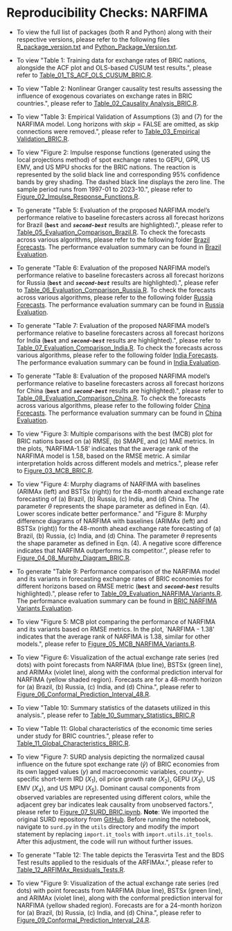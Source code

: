 # Reproducibility Checks: NARFIMA

* To view the full list of packages (both R and Python) along with their respective versions, please refer to the following files [R_package_version.txt](https://github.com/mad-stat/NARFIMA/blob/main/R_package_version.txt) and [Python_Package_Version.txt](https://github.com/mad-stat/NARFIMA/blob/main/Python_Package_Version.txt).

* To view "Table 1: Training data for exchange rates of BRIC nations, alongside the ACF plot and OLS-based CUSUM test results.", please refer to [Table_01_TS_ACF_OLS_CUSUM_BRIC.R](https://github.com/mad-stat/NARFIMA/blob/main/Table_01_TS_ACF_OLS_CUSUM_BRIC.R).

* To view "Table 2: Nonlinear Granger causality test results assessing the influence of exogenous covariates on exchange rates in BRIC countries.", please refer to [Table_02_Causality Analysis_BRIC.R](https://github.com/mad-stat/NARFIMA/blob/main/Table_02_Causality_Analysis_BRIC.R).

* To view "Table 3: Empirical Validation of Assumptions (3) and (7) for the NARFIMA model. Long horizons with $skip = \text{FALSE}$ are omitted, as skip connections were removed.", please refer to [Table_03_Empirical Validation_BRIC.R](https://github.com/mad-stat/NARFIMA/blob/main/Table_03_Empirical_Validation_BRIC.R).

* To view "Figure 2: Impulse response functions (generated using the local projections method) of spot exchange rates to GEPU, GPR, US EMV, and US MPU shocks for the BRIC nations. The reaction is represented by the solid black line and corresponding 95% confidence bands by grey shading. The dashed black line displays the zero line. The sample period runs from 1997-01 to 2023-10.", please refer to [Figure_02_Impulse_Response_Functions.R](https://github.com/mad-stat/NARFIMA/blob/main/Figure_02_Impulse_Response_Functions.R).

* To generate "Table 5: Evaluation of the proposed NARFIMA model’s performance relative to baseline forecasters across all forecast horizons for Brazil (**`best`** and ***`second-best`*** results are highlighted).", please refer to [Table_05_Evaluation_Comparison_Brazil.R](https://github.com/mad-stat/NARFIMA/blob/main/Table_05_Evaluation_Comparison_Brazil.R). To check the forecasts across various algorithms, please refer to the following folder [Brazil Forecasts](https://github.com/mad-stat/NARFIMA/tree/main/Dataset/Dataset_Model_Forecasts/Brazil). The performance evaluation summary can be found in [Brazil Evaluation](https://github.com/mad-stat/NARFIMA/blob/main/Dataset/Dataset_Model_Evaluation/Brazil%20Evaluation.xlsx).

* To generate "Table 6: Evaluation of the proposed NARFIMA model’s performance relative to baseline forecasters across all forecast horizons for Russia (**`best`** and ***`second-best`*** results are highlighted).", please refer to [Table_06_Evaluation_Comparison_Russia.R](https://github.com/mad-stat/NARFIMA/blob/main/Table_06_Evaluation_Comparison_Russia.R). To check the forecasts across various algorithms, please refer to the following folder [Russia Forecasts](https://github.com/mad-stat/NARFIMA/tree/main/Dataset/Dataset_Model_Forecasts/Russia). The performance evaluation summary can be found in [Russia Evaluation](https://github.com/mad-stat/NARFIMA/blob/main/Dataset/Dataset_Model_Evaluation/Russia%20Evaluation.xlsx).

* To generate "Table 7: Evaluation of the proposed NARFIMA model’s performance relative to baseline forecasters across all forecast horizons for India (**`best`** and ***`second-best`*** results are highlighted).", please refer to [Table_07_Evaluation_Comparison_India.R](https://github.com/mad-stat/NARFIMA/blob/main/Table_07_Evaluation_Comparison_India.R). To check the forecasts across various algorithms, please refer to the following folder [India Forecasts](https://github.com/mad-stat/NARFIMA/tree/main/Dataset/Dataset_Model_Forecasts/India). The performance evaluation summary can be found in [India Evaluation](https://github.com/mad-stat/NARFIMA/blob/main/Dataset/Dataset_Model_Evaluation/India%20Evaluation.xlsx).

* To generate "Table 8: Evaluation of the proposed NARFIMA model’s performance relative to baseline forecasters across all forecast horizons for China (**`best`** and ***`second-best`*** results are highlighted).", please refer to [Table_08_Evaluation_Comparison_China.R](https://github.com/mad-stat/NARFIMA/blob/main/Table_08_Evaluation_Comparison_China.R). To check the forecasts across various algorithms, please refer to the following folder [China Forecasts](https://github.com/mad-stat/NARFIMA/tree/main/Dataset/Dataset_Model_Forecasts/Russia). The performance evaluation summary can be found in [China Evaluation](https://github.com/mad-stat/NARFIMA/blob/main/Dataset/Dataset_Model_Evaluation/China%20Evaluation.xlsx).

* To view "Figure 3: Multiple comparisons with the best (MCB) plot for BRIC nations based on (a) RMSE, (b) SMAPE, and (c) MAE metrics. In the plots, ‘NARFIMA-1.58’ indicates that the average rank of the NARFIMA model is 1.58, based on the RMSE metric. A similar interpretation holds across different models and metrics.", please refer to [Figure_03_MCB_BRIC.R](https://github.com/mad-stat/NARFIMA/blob/main/Figure_03_MCB_BRIC.R).

* To view "Figure 4: Murphy diagrams of NARFIMA with baselines (ARIMAx (left) and BSTSx (right)) for the 48-month ahead exchange rate forecasting of (a) Brazil, (b) Russia, (c) India, and (d) China. The parameter $\theta$ represents the shape parameter as defined in Eqn. (4). Lower scores indicate better performance." and "Figure 8: Murphy difference diagrams of NARFIMA with baselines (ARIMAx (left) and BSTSx (right)) for the 48-month ahead exchange rate forecasting of (a) Brazil, (b) Russia, (c) India, and (d) China. The parameter $\theta$ represents the shape parameter as defined in Eqn. (4). A negative score difference indicates that NARFIMA outperforms its competitor.", please refer to [Figure_04_08_Murphy_Diagram_BRIC.R](https://github.com/mad-stat/NARFIMA/blob/main/Figure_04_08_Murphy_Diagram_BRIC.R).

* To generate "Table 9: Performance comparison of the NARFIMA model and its variants in forecasting exchange rates of BRIC economies for different horizons based on RMSE metric (**`best`** and ***`second-best`*** results highlighted).", please refer to [Table_09_Evaluation_NARFIMA_Variants.R](https://github.com/mad-stat/NARFIMA/blob/main/Table_09_Evaluation_NARFIMA_Variants.R). The performance evaluation summary can be found in [BRIC NARFIMA Variants Evaluation](https://github.com/mad-stat/NARFIMA/blob/main/Dataset/Dataset_Model_Evaluation/BRIC%20NARFIMA%20Variants%20Evaluation.xlsx).

* To view "Figure 5: MCB plot comparing the performance of NARFIMA and its variants based on RMSE metrics. In the plot, `NARFIMA - 1.38' indicates that the average rank of NARFIMA is 1.38, similar for other models.", please refer to [Figure_05_MCB_NARFIMA_Variants.R](https://github.com/mad-stat/NARFIMA/blob/main/Figure_05_MCB_NARFIMA_Variants).
  
* To view "Figure 6: Visualization of the actual exchange rate series (red dots) with point forecasts from NARFIMA (blue line), BSTSx (green line), and ARIMAx (violet line), along with the conformal prediction interval for NARFIMA (yellow shaded region). Forecasts are for a 48-month horizon for (a) Brazil, (b) Russia, (c) India, and (d) China.", please refer to [Figure_06_Conformal_Prediction_Interval_48.R](https://github.com/mad-stat/NARFIMA/blob/main/Figure_06_Conformal_Prediction_Interval_48.R).

* To view "Table 10: Summary statistics of the datasets utilized in this analysis.", please refer to [Table_10_Summary_Statistics_BRIC.R](https://github.com/mad-stat/NARFIMA/blob/main/Table_10_Summary_Statistics_BRIC.R)

* To view "Table 11: Global characteristics of the economic time series under study for BRIC countries.", please refer to [Table_11_Global_Characteristics_BRIC.R](https://github.com/mad-stat/NARFIMA/blob/main/Table_11_Global_Characteristics_BRIC.R).

* To view "Figure 7: SURD analysis depicting the normalized causal influence on the future spot exchange rate ($\hat{y}$) of BRIC economies from its own lagged values ($y$) and macroeconomic variables, country-specific short-term IRD ($X_1$), oil price growth rate ($X_2$), GEPU ($X_3$), US EMV ($X_4$), and US MPU ($X_5$). Dominant causal components from observed variables are represented using different colors, while the adjacent grey bar indicates leak causality from unobserved factors.", please refer to [Figure_07_SURD_BRIC.ipynb](https://github.com/mad-stat/NARFIMA/blob/main/Figure_07_SURD_BRIC.ipynb). **Note**: We imported the original SURD repository from [GitHub](https://github.com/ALD-Lab/SURD). Before running the notebook, navigate to `surd.py` in the `utils` directory and modify the import statement by replacing `import.it_tools` with `import.utils.it_tools`. After this adjustment, the code will run without further issues.

* To generate "Table 12: The table depicts the Terasvirta Test and the BDS Test results applied to the residuals of the ARFIMAx.", please refer to [Table_12_ARFIMAx_Residuals_Tests.R](https://github.com/mad-stat/NARFIMA/blob/main/Table_12_ARFIMAx_Residuals_Tests.R).

* To view "Figure 9: Visualization of the actual exchange rate series (red dots) with point forecasts from NARFIMA (blue line), BSTSx (green line), and ARIMAx (violet line), along with the conformal prediction interval for NARFIMA (yellow shaded region). Forecasts are for a 24-month horizon for (a) Brazil, (b) Russia, (c) India, and (d) China.", please refer to [Figure_09_Conformal_Prediction_Interval_24.R](https://github.com/mad-stat/NARFIMA/blob/main/Figure_09_Conformal_Prediction_Interval_24.R).
